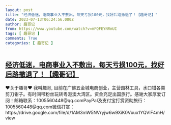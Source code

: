 ```yaml
---
layout: post
title: "经济低迷，电商事业入不敷出，每天亏损100元，找好后路撤退了！【趣哥记】"
date: 2023-07-13T06:24:56.000Z
author: 趣哥记
from: https://www.youtube.com/watch?v=mFQFEYNRmUI
tags: [ 趣哥记 ]
comments: True
categories: [ 趣哥记 ]
---
```

<!--1689229496000-->
[经济低迷，电商事业入不敷出，每天亏损100元，找好后路撤退了！【趣哥记】](https://www.youtube.com/watch?v=mFQFEYNRmUI)
------

<div>
♥关于趣哥♥ 我叫趣哥, 目前在广佛五金城电商创业，主营园林工具，水口钳各类剪刀钳子。有时间带粉丝玩转粤港澳大湾区。资金充足出国旅行。感谢大家厚爱订阅！邮箱联系：1005560448@qq.comPayPaI及支付宝打赏资助旅行：1005560448@qq.com微信打赏：https://drive.google.com/file/d/1AM3mW5NVryjw6w9XiK0Vxux1YQVlF4mH/view
</div>
